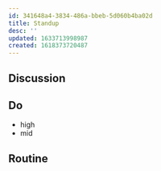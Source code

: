 ```yaml
---
id: 341648a4-3834-486a-bbeb-5d060b4ba02d
title: Standup
desc: ''
updated: 1633713998987
created: 1618373720487
---
```


<!-- Details on these sections can be found in [[Details|dendron://dendron.handbook/templates.standup.details]] -->

## Discussion

## Do
- high
- mid

## Routine